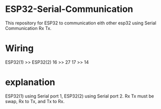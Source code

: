 # ESP32-Serial-Communication
This repository for ESP32 to communication eith other esp32 using Serial Communication Rx Tx.

# Wiring
ESP32(1)  >>  ESP32(2)
16        >>  27
17        >>  14

# explanation
ESP32(1) using Serial port 1, ESP32(2) using Serial port 2. Rx Tx must be swap, Rx to Tx, and Tx to Rx.
